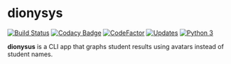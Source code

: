 # dionysys
[![Build Status](https://travis-ci.org/toonarmycaptain/dionysus.svg?branch=master)](https://travis-ci.org/toonarmycaptain/dionysus) [![Codacy Badge](https://api.codacy.com/project/badge/Grade/8871b216a3e944658b10013c638cfc15)](https://www.codacy.com/app/toonarmycaptain/dionysus?utm_source=github.com&amp;utm_medium=referral&amp;utm_content=toonarmycaptain/dionysus&amp;utm_campaign=Badge_Grade) [![CodeFactor](https://www.codefactor.io/repository/github/toonarmycaptain/dionysus/badge/master)](https://www.codefactor.io/repository/github/toonarmycaptain/dionysus/overview/master) [![Updates](https://pyup.io/repos/github/toonarmycaptain/dionysus/shield.svg)](https://pyup.io/repos/github/toonarmycaptain/dionysus/) [![Python 3](https://pyup.io/repos/github/toonarmycaptain/dionysus/python-3-shield.svg)](https://pyup.io/repos/github/toonarmycaptain/dionysus/)

**dionysus** is a CLI app that graphs student results using avatars instead of student names. 

